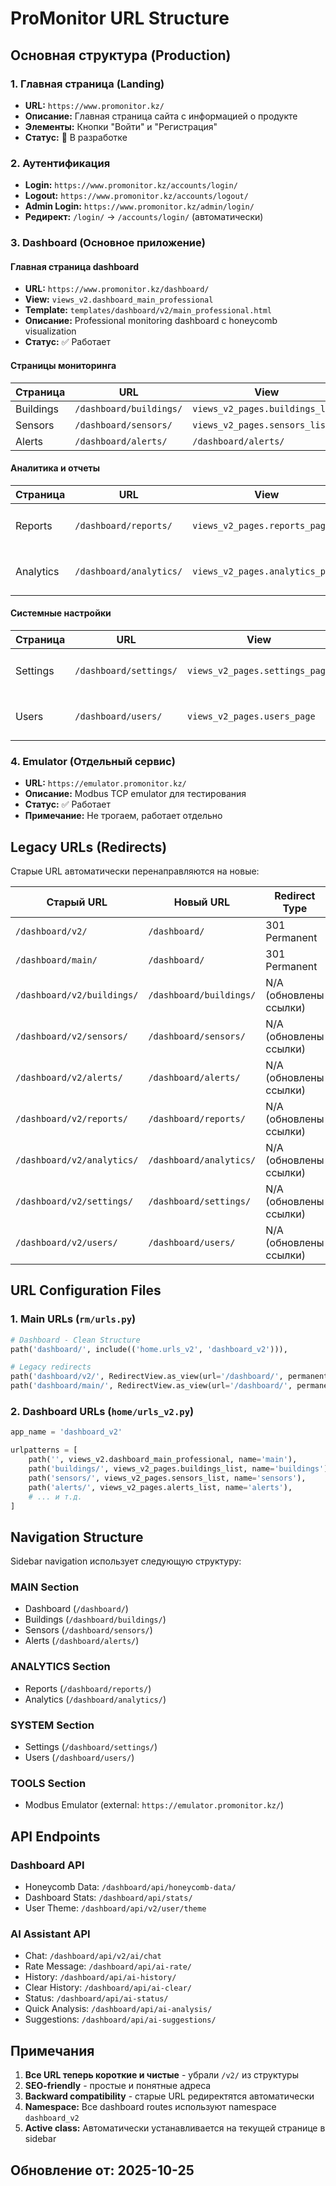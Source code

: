 # ProMonitor URL Structure

## Основная структура (Production)

### 1. Главная страница (Landing)
- **URL:** `https://www.promonitor.kz/`
- **Описание:** Главная страница сайта с информацией о продукте
- **Элементы:** Кнопки "Войти" и "Регистрация"
- **Статус:** 🔄 В разработке

### 2. Аутентификация
- **Login:** `https://www.promonitor.kz/accounts/login/`
- **Logout:** `https://www.promonitor.kz/accounts/logout/`
- **Admin Login:** `https://www.promonitor.kz/admin/login/`
- **Редирект:** `/login/` → `/accounts/login/` (автоматически)

### 3. Dashboard (Основное приложение)

#### Главная страница dashboard
- **URL:** `https://www.promonitor.kz/dashboard/`
- **View:** `views_v2.dashboard_main_professional`
- **Template:** `templates/dashboard/v2/main_professional.html`
- **Описание:** Professional monitoring dashboard с honeycomb visualization
- **Статус:** ✅ Работает

#### Страницы мониторинга
| Страница | URL | View | Статус |
|----------|-----|------|--------|
| Buildings | `/dashboard/buildings/` | `views_v2_pages.buildings_list` | ✅ Работает |
| Sensors | `/dashboard/sensors/` | `views_v2_pages.sensors_list` | ✅ Работает |
| Alerts | `/dashboard/alerts/` | `/dashboard/alerts/` | `views_v2_pages.alerts_list` | ✅ Работает |

#### Аналитика и отчеты
| Страница | URL | View | Статус |
|----------|-----|------|--------|
| Reports | `/dashboard/reports/` | `views_v2_pages.reports_page` | ⏳ Coming Soon |
| Analytics | `/dashboard/analytics/` | `views_v2_pages.analytics_page` | ⏳ Coming Soon |

#### Системные настройки
| Страница | URL | View | Статус |
|----------|-----|------|--------|
| Settings | `/dashboard/settings/` | `views_v2_pages.settings_page` | ⏳ Coming Soon |
| Users | `/dashboard/users/` | `views_v2_pages.users_page` | ⏳ Coming Soon |

### 4. Emulator (Отдельный сервис)
- **URL:** `https://emulator.promonitor.kz/`
- **Описание:** Modbus TCP emulator для тестирования
- **Статус:** ✅ Работает
- **Примечание:** Не трогаем, работает отдельно

## Legacy URLs (Redirects)

Старые URL автоматически перенаправляются на новые:

| Старый URL | Новый URL | Redirect Type |
|-----------|-----------|---------------|
| `/dashboard/v2/` | `/dashboard/` | 301 Permanent |
| `/dashboard/main/` | `/dashboard/` | 301 Permanent |
| `/dashboard/v2/buildings/` | `/dashboard/buildings/` | N/A (обновлены ссылки) |
| `/dashboard/v2/sensors/` | `/dashboard/sensors/` | N/A (обновлены ссылки) |
| `/dashboard/v2/alerts/` | `/dashboard/alerts/` | N/A (обновлены ссылки) |
| `/dashboard/v2/reports/` | `/dashboard/reports/` | N/A (обновлены ссылки) |
| `/dashboard/v2/analytics/` | `/dashboard/analytics/` | N/A (обновлены ссылки) |
| `/dashboard/v2/settings/` | `/dashboard/settings/` | N/A (обновлены ссылки) |
| `/dashboard/v2/users/` | `/dashboard/users/` | N/A (обновлены ссылки) |

## URL Configuration Files

### 1. Main URLs (`rm/urls.py`)
```python
# Dashboard - Clean Structure
path('dashboard/', include(('home.urls_v2', 'dashboard_v2'))),

# Legacy redirects
path('dashboard/v2/', RedirectView.as_view(url='/dashboard/', permanent=True)),
path('dashboard/main/', RedirectView.as_view(url='/dashboard/', permanent=True)),
```

### 2. Dashboard URLs (`home/urls_v2.py`)
```python
app_name = 'dashboard_v2'

urlpatterns = [
    path('', views_v2.dashboard_main_professional, name='main'),
    path('buildings/', views_v2_pages.buildings_list, name='buildings'),
    path('sensors/', views_v2_pages.sensors_list, name='sensors'),
    path('alerts/', views_v2_pages.alerts_list, name='alerts'),
    # ... и т.д.
]
```

## Navigation Structure

Sidebar navigation использует следующую структуру:

### MAIN Section
- Dashboard (`/dashboard/`)
- Buildings (`/dashboard/buildings/`)
- Sensors (`/dashboard/sensors/`)
- Alerts (`/dashboard/alerts/`)

### ANALYTICS Section
- Reports (`/dashboard/reports/`)
- Analytics (`/dashboard/analytics/`)

### SYSTEM Section
- Settings (`/dashboard/settings/`)
- Users (`/dashboard/users/`)

### TOOLS Section
- Modbus Emulator (external: `https://emulator.promonitor.kz/`)

## API Endpoints

### Dashboard API
- Honeycomb Data: `/dashboard/api/honeycomb-data/`
- Dashboard Stats: `/dashboard/api/stats/`
- User Theme: `/dashboard/api/v2/user/theme`

### AI Assistant API
- Chat: `/dashboard/api/v2/ai/chat`
- Rate Message: `/dashboard/api/ai-rate/`
- History: `/dashboard/api/ai-history/`
- Clear History: `/dashboard/api/ai-clear/`
- Status: `/dashboard/api/ai-status/`
- Quick Analysis: `/dashboard/api/ai-analysis/`
- Suggestions: `/dashboard/api/ai-suggestions/`

## Примечания

1. **Все URL теперь короткие и чистые** - убрали `/v2/` из структуры
2. **SEO-friendly** - простые и понятные адреса
3. **Backward compatibility** - старые URL редиректятся автоматически
4. **Namespace:** Все dashboard routes используют namespace `dashboard_v2`
5. **Active class:** Автоматически устанавливается на текущей странице в sidebar

## Обновление от: 2025-10-25
